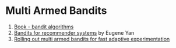 # Multi Armed Bandits

1. [Book - bandit algorithms](https://tor-lattimore.com/downloads/book/book.pdf)
2. [Bandits for recommender systems](https://eugeneyan.com/writing/bandits/) by Eugene Yan
3. [Rolling out multi armed bandits for  fast adaptive experimentation](https://www.bain.com/insights/rolling-out-multiarmed-bandits-for-fast-adaptive-experimentation/)

##
